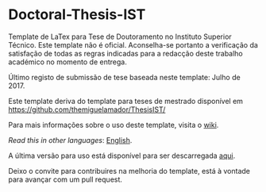 Doctoral-Thesis-IST
=========

Template de LaTex para Tese de Doutoramento no Instituto Superior Técnico. Este template não é oficial. Aconselha-se portanto a verificação da satisfação de todas as regras indicadas para a redacção deste trabalho académico no momento de entrega.

Último registo de submissão de tese baseada neste template: Julho de 2017.

Este template deriva do template para teses de mestrado disponível em
https://github.com/themiguelamador/ThesisIST/

Para mais informações sobre o uso deste template, visita o [wiki](https://github.com/FilipeMar/ThesisIST/wiki).

*Read this in other languages*: [English](https://github.com/FilipeMar/ThesisIST/blob/master/README.EN.md ).

A última versão para uso está disponível para ser descarregada [aqui](https://github.com/FilipeMar/ThesisIST/releases).

Deixo o convite para contribuires na melhoria do template, está à vontade para avançar com um pull request.